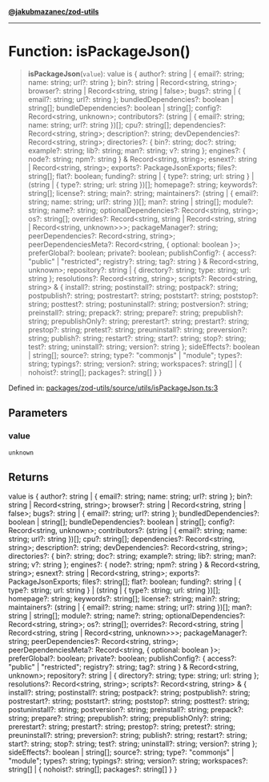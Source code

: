 [**@jakubmazanec/zod-utils**](../README.md)

---

# Function: isPackageJson()

> **isPackageJson**(`value`): value is \{ author?: string \| \{ email?: string; name: string; url?:
> string \}; bin?: string \| Record\<string, string\>; browser?: string \| Record\<string, string \|
> false\>; bugs?: string \| \{ email?: string; url?: string \}; bundledDependencies?: boolean \|
> string\[\]; bundleDependencies?: boolean \| string\[\]; config?: Record\<string, unknown\>;
> contributors?: (string \| \{ email?: string; name: string; url?: string \})\[\]; cpu?: string\[\];
> dependencies?: Record\<string, string\>; description?: string; devDependencies?: Record\<string,
> string\>; directories?: \{ bin?: string; doc?: string; example?: string; lib?: string; man?:
> string; v?: string \}; engines?: \{ node?: string; npm?: string \} & Record\<string, string\>;
> esnext?: string \| Record\<string, string\>; exports?: PackageJsonExports; files?: string\[\];
> flat?: boolean; funding?: string \| \{ type?: string; url: string \} \| (string \| \{ type?:
> string; url: string \})\[\]; homepage?: string; keywords?: string\[\]; license?: string; main?:
> string; maintainers?: (string \| \{ email?: string; name: string; url?: string \})\[\]; man?:
> string \| string\[\]; module?: string; name?: string; optionalDependencies?: Record\<string,
> string\>; os?: string\[\]; overrides?: Record\<string, string \| Record\<string, string \|
> Record\<string, unknown\>\>\>; packageManager?: string; peerDependencies?: Record\<string,
> string\>; peerDependenciesMeta?: Record\<string, \{ optional: boolean \}\>; preferGlobal?:
> boolean; private?: boolean; publishConfig?: \{ access?: "public" \| "restricted"; registry?:
> string; tag?: string \} & Record\<string, unknown\>; repository?: string \| \{ directory?: string;
> type: string; url: string \}; resolutions?: Record\<string, string\>; scripts?: Record\<string,
> string\> & \{ install?: string; postinstall?: string; postpack?: string; postpublish?: string;
> postrestart?: string; poststart?: string; poststop?: string; posttest?: string; postuninstall?:
> string; postversion?: string; preinstall?: string; prepack?: string; prepare?: string;
> prepublish?: string; prepublishOnly?: string; prerestart?: string; prestart?: string; prestop?:
> string; pretest?: string; preuninstall?: string; preversion?: string; publish?: string; restart?:
> string; start?: string; stop?: string; test?: string; uninstall?: string; version?: string \};
> sideEffects?: boolean \| string\[\]; source?: string; type?: "commonjs" \| "module"; types?:
> string; typings?: string; version?: string; workspaces?: string\[\] \| \{ nohoist?: string\[\];
> packages?: string\[\] \} \}

Defined in:
[packages/zod-utils/source/utils/isPackageJson.ts:3](https://github.com/jakubmazanec/tools/blob/5907d31a071e860d7db8b8a00f698d18fe23e18a/packages/zod-utils/source/utils/isPackageJson.ts#L3)

## Parameters

### value

`unknown`

## Returns

value is \{ author?: string \| \{ email?: string; name: string; url?: string \}; bin?: string \|
Record\<string, string\>; browser?: string \| Record\<string, string \| false\>; bugs?: string \| \{
email?: string; url?: string \}; bundledDependencies?: boolean \| string\[\]; bundleDependencies?:
boolean \| string\[\]; config?: Record\<string, unknown\>; contributors?: (string \| \{ email?:
string; name: string; url?: string \})\[\]; cpu?: string\[\]; dependencies?: Record\<string,
string\>; description?: string; devDependencies?: Record\<string, string\>; directories?: \{ bin?:
string; doc?: string; example?: string; lib?: string; man?: string; v?: string \}; engines?: \{
node?: string; npm?: string \} & Record\<string, string\>; esnext?: string \| Record\<string,
string\>; exports?: PackageJsonExports; files?: string\[\]; flat?: boolean; funding?: string \| \{
type?: string; url: string \} \| (string \| \{ type?: string; url: string \})\[\]; homepage?:
string; keywords?: string\[\]; license?: string; main?: string; maintainers?: (string \| \{ email?:
string; name: string; url?: string \})\[\]; man?: string \| string\[\]; module?: string; name?:
string; optionalDependencies?: Record\<string, string\>; os?: string\[\]; overrides?:
Record\<string, string \| Record\<string, string \| Record\<string, unknown\>\>\>; packageManager?:
string; peerDependencies?: Record\<string, string\>; peerDependenciesMeta?: Record\<string, \{
optional: boolean \}\>; preferGlobal?: boolean; private?: boolean; publishConfig?: \{ access?:
"public" \| "restricted"; registry?: string; tag?: string \} & Record\<string, unknown\>;
repository?: string \| \{ directory?: string; type: string; url: string \}; resolutions?:
Record\<string, string\>; scripts?: Record\<string, string\> & \{ install?: string; postinstall?:
string; postpack?: string; postpublish?: string; postrestart?: string; poststart?: string;
poststop?: string; posttest?: string; postuninstall?: string; postversion?: string; preinstall?:
string; prepack?: string; prepare?: string; prepublish?: string; prepublishOnly?: string;
prerestart?: string; prestart?: string; prestop?: string; pretest?: string; preuninstall?: string;
preversion?: string; publish?: string; restart?: string; start?: string; stop?: string; test?:
string; uninstall?: string; version?: string \}; sideEffects?: boolean \| string\[\]; source?:
string; type?: "commonjs" \| "module"; types?: string; typings?: string; version?: string;
workspaces?: string\[\] \| \{ nohoist?: string\[\]; packages?: string\[\] \} \}
